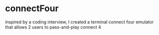 # connectFour
inspired by a coding interview, I created a terminal connect four emulator that allows 2 users to pass-and-play connect 4
